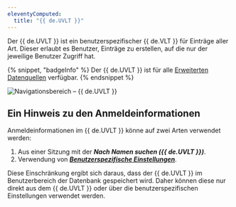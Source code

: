 ```yaml
---
eleventyComputed:
  title: "{{ de.UVLT }}"
---
```

Der {{ de.UVLT }} ist ein benutzerspezifischer {{ de.VLT }} für Einträge aller Art. Dieser erlaubt es Benutzer, Einträge zu erstellen, auf die nur der jeweilige Benutzer Zugriff hat.

{% snippet, "badgeInfo" %}
Der {{ de.UVLT }} ist für alle [Erweiterten Datenquellen](/rdm/windows/data-sources/data-sources-types/advanced-data-sources/) verfügbar.
{% endsnippet %}

![Navigationsbereich – {{ de.UVLT }}](https://cdnweb.devolutions.net/docs/de/rdm/windows/clip11205.png)

## Ein Hinweis zu den Anmeldeinformationen

Anmeldeinformationen im {{ de.UVLT }} könne auf zwei Arten verwendet werden:

1. Aus einer Sitzung mit der ***Nach Namen suchen ({{ de.UVLT }})***.
1. Verwendung von [***Benutzerspezifische Einstellungen***](/de/rdm/commands/edit/setting-overrides/).

Diese Einschränkung ergibt sich daraus, dass der {{ de.UVLT }} im Benutzerbereich der Datenbank gespeichert wird. Daher können diese nur direkt aus dem {{ de.UVLT }} oder über die benutzerspezifischen Einstellungen verwendet werden.
